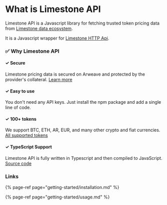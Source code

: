 # What is Limestone API

Limestone API is a Javascript library for fetching trusted token pricing data from [Limestone data ecosystem](https://github.com/limestone-finance/limestone/blob/master/README.md).

It is a Javascript wrapper for [Limestone HTTP Api](docs/HTTP_API.md).

### ✅ Why Limestone API

#### ✓ Secure

Limestone pricing data is secured on Arweave and protected by the provider's collateral. [Learn more](https://github.com/limestone-finance/limestone/blob/master/README.md)

#### ✓ Easy to use

You don't need any API keys. Just install the npm package and add a single line of code.

#### ✓ 100+ tokens

We support BTC, ETH, AR, EUR, and many other crypto and fiat currencies. [All supported tokens](docs/ALL_SUPPORTED_TOKENS.md)

#### ✓ TypeScript Support

Limestone API is fully written in Typescript and then compiled to JavaScript. [Source code](https://github.com/limestone-finance/limestone-api)

### Links

{% page-ref page="getting-started/installation.md" %}

{% page-ref page="getting-started/usage.md" %}



